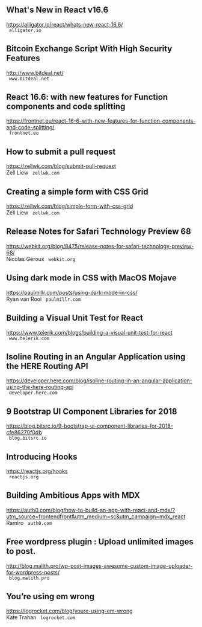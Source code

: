 ## What's New in React v16.6  
https://alligator.io/react/whats-new-react-16.6/  
 ` alligator.io`
  

## Bitcoin Exchange Script With High Security Features  
http://www.bitdeal.net/  
 ` www.bitdeal.net`
  

## React 16.6: with new features for Function components and code splitting  
https://frontnet.eu/react-16-6-with-new-features-for-function-components-and-code-splitting/  
 ` frontnet.eu`
  

## How to submit a pull request  
https://zellwk.com/blog/submit-pull-request  
Zell Liew ` zellwk.com`
  

## Creating a simple form with CSS Grid  
https://zellwk.com/blog/simple-form-with-css-grid  
Zell Liew ` zellwk.com`
  

## Release Notes for Safari Technology Preview 68  
https://webkit.org/blog/8475/release-notes-for-safari-technology-preview-68/  
Nicolas Géroux ` webkit.org`
  

## Using dark mode in CSS with MacOS Mojave  
https://paulmillr.com/posts/using-dark-mode-in-css/  
Ryan van Rooi ` paulmillr.com`
  

## Building a Visual Unit Test for React  
https://www.telerik.com/blogs/building-a-visual-unit-test-for-react  
 ` www.telerik.com`
  

## Isoline Routing in an Angular Application using the HERE Routing API  
https://developer.here.com/blog/isoline-routing-in-an-angular-application-using-the-here-routing-api  
 ` developer.here.com`
  

## 9 Bootstrap UI Component Libraries for 2018  
https://blog.bitsrc.io/9-bootstrap-ui-component-libraries-for-2018-cfe86270f0db  
 ` blog.bitsrc.io`
  

## Introducing Hooks  
https://reactjs.org/hooks  
 ` reactjs.org`
  

## Building Ambitious Apps with MDX  
https://auth0.com/blog/how-to-build-an-app-with-react-and-mdx/?utm_source=frontendfront&utm_medium=sc&utm_campaign=mdx_react  
Ramiro ` auth0.com`
  

## Free wordpress plugin : Upload unlimited images to post.  
http://blog.malith.pro/wp-post-images-awesome-custom-image-uploader-for-wordpress-posts/  
 ` blog.malith.pro`
  

## You’re using em wrong  
https://logrocket.com/blog/youre-using-em-wrong  
Kate Trahan ` logrocket.com`
  

